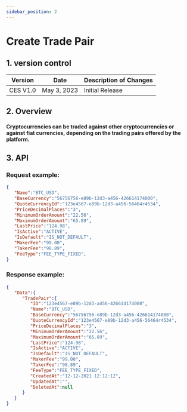 ```yaml
---
sidebar_position: 2
---
```


# Create Trade Pair

## 1. version control

| Version  | Date        | Description of Changes |
| -------- | ----------- | ---------------------- |
| CES V1.0 | May 3, 2023 | Initial Release        |

## 2. Overview

#### Cryptocurrencies can be traded against other cryptocurrencies or against fiat currencies, depending on the trading pairs offered by the platform.

## 3. API

### Request example:

```json
{
   "Name":"BTC_USD",
   "BaseCurrency":"56756756-e89b-12d3-a456-426614174000",
   "QuoteCurrencyId":"123e4567-e89b-12d3-a456-56464r4534",
   "PriceDecimalPlaces":"3",
   "MinimumOrderAmount":"22.56",
   "MaximumOrderAmount":"65.89",
   "LastPrice":"124.98",
   "IsActive":"ACTIVE",
   "IsDefault":"IS_NOT_DEFAULT",
   "MakerFee":"99.00",
   "TakerFee":"90.89",
   "FeeType":"FEE_TYPE_FIXED",
}
```

### Response example:

```json
{
   "Data":{
      "TradePair":{
         "ID":"123e4567-e89b-12d3-a456-426614174000",
         "Name":"BTC_USD",
         "BaseCurrency":"56756756-e89b-12d3-a456-426614174000",
         "QuoteCurrencyId":"123e4567-e89b-12d3-a456-56464r4534",
         "PriceDecimalPlaces":"3",
         "MinimumOrderAmount":"22.56",
         "MaximumOrderAmount":"65.89",
         "LastPrice":"124.98",
         "IsActive":"ACTIVE",
         "IsDefault":"IS_NOT_DEFAULT",
         "MakerFee":"99.00",
         "TakerFee":"90.89",
         "FeeType":"FEE_TYPE_FIXED",
         "CreatedAt":"12-12-2021 12:12:12",
         "UpdatedAt":"",
         "DeletedAt":null
      }
   }
}
```
